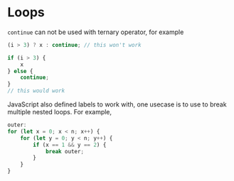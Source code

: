 # Loops

`continue` can not be used with ternary operator, for example

```javascript
(i > 3) ? x : continue; // this won't work
```


```javascript
if (i > 3) {
    x
} else {
    continue;
}
// this would work
```

JavaScript also defined labels to work with, one usecase is to use to break multiple nested loops. For example,

```javascript
outer: 
for (let x = 0; x < n; x++) {
    for (let y = 0; y < n; y++) {
        if (x == 1 && y == 2) {
            break outer;
        }
    }
}
```



